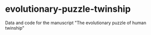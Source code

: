 # evolutionary-puzzle-twinship
Data and code for the manuscript "The evolutionary puzzle of human twinship"
